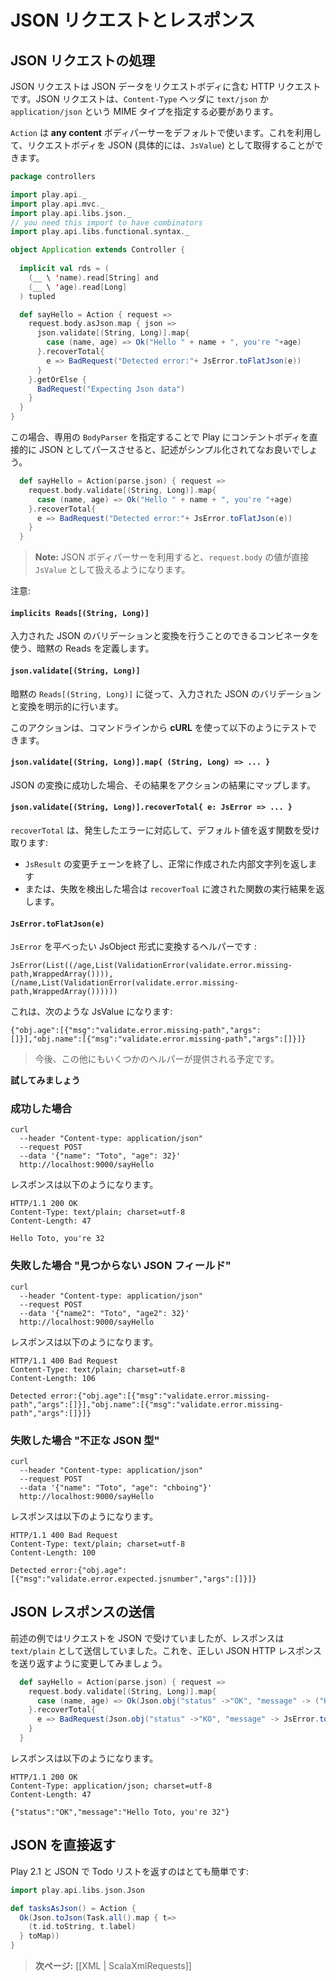 <!-- # Handling and serving JSON requests -->
# JSON リクエストとレスポンス

<!-- ## Handling a JSON request -->
## JSON リクエストの処理

<!-- A JSON request is an HTTP request using a valid JSON payload as request body. It must specify the `text/json` or `application/json` mime type in its `Content-Type` header. -->
JSON リクエストは JSON データをリクエストボディに含む HTTP リクエストです。JSON リクエストは、`Content-Type` ヘッダに `text/json` か `application/json` という MIME タイプを指定する必要があります。

<!-- By default an `Action` uses an **any content** body parser, which lets you retrieve the body as JSON (actually as a `JsValue`): -->
`Action` は **any content** ボディパーサーをデフォルトで使います。これを利用して、リクエストボディを JSON (具体的には、`JsValue`) として取得することができます。

```scala
package controllers

import play.api._
import play.api.mvc._
import play.api.libs.json._
// you need this import to have combinators
import play.api.libs.functional.syntax._

object Application extends Controller {
  
  implicit val rds = (
    (__ \ 'name).read[String] and
    (__ \ 'age).read[Long]
  ) tupled

  def sayHello = Action { request =>
    request.body.asJson.map { json =>
      json.validate[(String, Long)].map{ 
        case (name, age) => Ok("Hello " + name + ", you're "+age)
      }.recoverTotal{
        e => BadRequest("Detected error:"+ JsError.toFlatJson(e))
      }
    }.getOrElse {
      BadRequest("Expecting Json data")
    }
  }
}
```

<!-- It's better (and simpler) to specify our own `BodyParser` to ask Play to parse the content body directly as JSON: -->
この場合、専用の `BodyParser` を指定することで Play にコンテントボディを直接的に JSON としてパースさせると、記述がシンプル化されてなお良いでしょう。

```scala
  def sayHello = Action(parse.json) { request =>
    request.body.validate[(String, Long)].map{ 
      case (name, age) => Ok("Hello " + name + ", you're "+age)
    }.recoverTotal{
      e => BadRequest("Detected error:"+ JsError.toFlatJson(e))
    }
  }
```

<!-- > **Note:** When using a JSON body parser, the `request.body` value is directly a valid `JsValue`.  -->
> **Note:** JSON ボディパーサーを利用すると、`request.body` の値が直接 `JsValue` として扱えるようになります。

<!-- Please note: -->
注意:

#### `implicits Reads[(String, Long)]` 
<!-- It defines an implicits Reads using combinators which can validate and transform input JSON. -->
入力された JSON のバリデーションと変換を行うことのできるコンビネータを使う、暗黙の Reads を定義します。

#### `json.validate[(String, Long)]` 
<!-- It explicitly validates & transforms input JSON according to implicit `Reads[(String, Long)]` -->
暗黙の `Reads[(String, Long)]` に従って、入力された JSON のバリデーションと変換を明示的に行います。


<!-- You can test it with **cURL** from the command line: -->
このアクションは、コマンドラインから **cURL** を使って以下のようにテストできます。

#### `json.validate[(String, Long)].map{ (String, Long) => ... } `

<!-- This maps the result in case of success to transform it into an action result. -->
JSON の変換に成功した場合、その結果をアクションの結果にマップします。

#### `json.validate[(String, Long)].recoverTotal{ e: JsError => ... }`

<!-- `recoverTotal` takes a function to manage errors and returns a default value:
- it ends the `JsResult` modification chain and returns the successful inner value 
- or if detected a failure, it returns the result of the function provided to `recoverTotal`. -->
`recoverTotal` は、発生したエラーに対応して、デフォルト値を返す関数を受け取ります:
- `JsResult` の変更チェーンを終了し、正常に作成された内部文字列を返します
- または、失敗を検出した場合は `recoverToal` に渡された関数の実行結果を返します。

#### `JsError.toFlatJson(e)`
<!-- This is a helper that transforms the `JsError` into a flattened JsObject form : -->
`JsError` を平べったい JsObject 形式に変換するヘルパーです :

```
JsError(List((/age,List(ValidationError(validate.error.missing-path,WrappedArray()))), (/name,List(ValidationError(validate.error.missing-path,WrappedArray())))))
```

<!-- would become JsValue: -->
これは、次のような JsValue になります:

```
{"obj.age":[{"msg":"validate.error.missing-path","args":[]}],"obj.name":[{"msg":"validate.error.missing-path","args":[]}]}
```

<!-- > Please note a few other helpers should be provided later. -->
> 今後、この他にもいくつかのヘルパーが提供される予定です。


<!-- **Let's try it** -->
**試してみましょう**

<!-- ### case OK -->
### 成功した場合
```
curl 
  --header "Content-type: application/json" 
  --request POST 
  --data '{"name": "Toto", "age": 32}' 
  http://localhost:9000/sayHello
```

<!-- It replies with: -->
レスポンスは以下のようになります。

```
HTTP/1.1 200 OK
Content-Type: text/plain; charset=utf-8
Content-Length: 47

Hello Toto, you're 32
```

<!-- ### case KO "JSON missing field" -->
### 失敗した場合 "見つからない JSON フィールド"
```
curl 
  --header "Content-type: application/json" 
  --request POST 
  --data '{"name2": "Toto", "age2": 32}' 
  http://localhost:9000/sayHello
```

<!-- It replies with: -->
レスポンスは以下のようになります。

```
HTTP/1.1 400 Bad Request
Content-Type: text/plain; charset=utf-8
Content-Length: 106

Detected error:{"obj.age":[{"msg":"validate.error.missing-path","args":[]}],"obj.name":[{"msg":"validate.error.missing-path","args":[]}]}
```

<!-- ### case KO "JSON bad type" -->
### 失敗した場合 "不正な JSON 型"
```
curl 
  --header "Content-type: application/json" 
  --request POST 
  --data '{"name": "Toto", "age": "chboing"}' 
  http://localhost:9000/sayHello
```

<!-- It replies with: -->
レスポンスは以下のようになります。

```
HTTP/1.1 400 Bad Request
Content-Type: text/plain; charset=utf-8
Content-Length: 100

Detected error:{"obj.age":[{"msg":"validate.error.expected.jsnumber","args":[]}]}
```


<!-- ## Serving a JSON response -->
## JSON レスポンスの送信

<!-- In our previous example we handle a JSON request, but we reply with a `text/plain` response. Let’s change that to send back a valid JSON HTTP response: -->
前述の例ではリクエストを JSON で受けていましたが、レスポンスは `text/plain` として送信していました。これを、正しい JSON HTTP レスポンスを送り返すように変更してみましょう。

```scala
  def sayHello = Action(parse.json) { request =>
    request.body.validate[(String, Long)].map{ 
      case (name, age) => Ok(Json.obj("status" ->"OK", "message" -> ("Hello "+name+" , you're "+age) ))
    }.recoverTotal{
      e => BadRequest(Json.obj("status" ->"KO", "message" -> JsError.toFlatJson(e)))
    }
  }
```

<!-- Now it replies with: -->
レスポンスは以下のようになります。

```
HTTP/1.1 200 OK
Content-Type: application/json; charset=utf-8
Content-Length: 47

{"status":"OK","message":"Hello Toto, you're 32"}
```

<!-- ## Sending JSON directly -->
## JSON を直接返す

<!-- Sending the list of Todos with Play 2.1 and JSON is very simple: -->
Play 2.1 と JSON で Todo リストを返すのはとても簡単です:

```scala
import play.api.libs.json.Json

def tasksAsJson() = Action {
  Ok(Json.toJson(Task.all().map { t=>
    (t.id.toString, t.label)
  } toMap))
}
```

<!-- > **Next:** [[Working with XML | ScalaXmlRequests]] -->
> **次ページ:** [[XML | ScalaXmlRequests]]